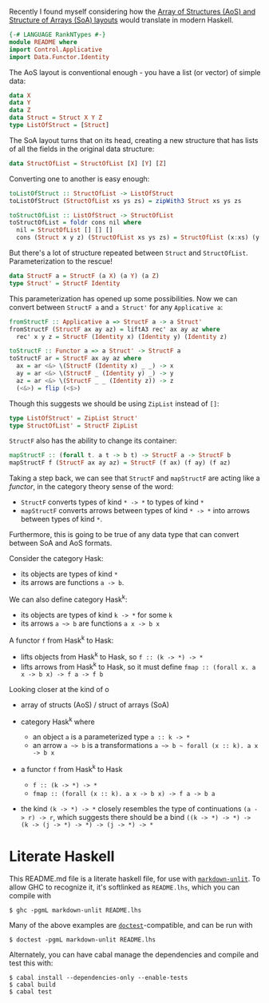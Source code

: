 Recently I found myself considering how the [Array of Structures (AoS) and Structure of Arrays (SoA) layouts](https://en.wikipedia.org/wiki/AOS_and_SOA) would translate in modern Haskell.

```haskell
{-# LANGUAGE RankNTypes #-}
module README where
import Control.Applicative
import Data.Functor.Identity
```

The AoS layout is conventional enough - you have a list (or vector) of simple data:

```haskell
data X
data Y
data Z
data Struct = Struct X Y Z
type ListOfStruct = [Struct]
```

The SoA layout turns that on its head, creating a new structure that has lists
of all the fields in the original data structure:

```haskell
data StructOfList = StructOfList [X] [Y] [Z]
```

Converting one to another is easy enough:

```haskell
toListOfStruct :: StructOfList -> ListOfStruct
toListOfStruct (StructOfList xs ys zs) = zipWith3 Struct xs ys zs

toStructOfList :: ListOfStruct -> StructOfList
toStructOfList = foldr cons nil where
  nil = StructOfList [] [] []
  cons (Struct x y z) (StructOfList xs ys zs) = StructOfList (x:xs) (y:ys) (z:zs)
```

But there's a lot of structure repeated between `Struct` and `StructOfList`.  Parameterization to the rescue!

```haskell
data StructF a = StructF (a X) (a Y) (a Z)
type Struct' = StructF Identity
```

This parameterization has opened up some possibilities. Now we can convert between `StructF a` and `a Struct'` for any `Applicative a`:

```haskell
fromStructF :: Applicative a => StructF a -> a Struct'
fromStructF (StructF ax ay az) = liftA3 rec' ax ay az where
  rec' x y z = StructF (Identity x) (Identity y) (Identity z)

toStructF :: Functor a => a Struct' -> StructF a
toStructF ar = StructF ax ay az where
  ax = ar <&> \(StructF (Identity x) _ _) -> x
  ay = ar <&> \(StructF _ (Identity y) _) -> y
  az = ar <&> \(StructF _ _ (Identity z)) -> z
  (<&>) = flip (<$>)
```

Though this suggests we should be using `ZipList` instead of `[]`:

```haskell
type ListOfStruct' = ZipList Struct'
type StructOfList' = StructF ZipList
```

`StructF` also has the ability to change its container:

```haskell
mapStructF :: (forall t. a t -> b t) -> StructF a -> StructF b
mapStructF f (StructF ax ay az) = StructF (f ax) (f ay) (f az)
```

Taking a step back, we can see that `StructF` and `mapStructF` are acting like a *functor*, in the category theory sense of the word:
- `StructF` converts types of kind `* -> *` to types of kind `*`
- `mapStructF` converts arrows between types of kind `* -> *`
  into arrows between types of kind `*`.

Furthermore, this is going to be true of any data type that can convert between SoA and AoS formats.

Consider the category Hask:
- its objects are types of kind `*`
- its arrows are functions `a -> b`.

We can also define category Hask<sup>k</sup>:
- its objects are types of kind `k -> *` for some `k`
- its arrows `a ~> b` are functions `a x -> b x`

A functor `f` from Hask<sup>k</sup> to Hask:
- lifts objects from Hask<sup>k</sup> to Hask, so `f :: (k -> *) -> *`
- lifts arrows from Hask<sup>k</sup> to Hask, so it must define
  `fmap :: (forall x. a x -> b x) -> f a -> f b`

Looking closer at the kind of o

- array of structs (AoS) / struct of arrays (SoA)

- category Hask<sup>k</sup> where 
  - an object `a` is a parameterized type `a :: k -> *`
  - an arrow `a ~> b` is a transformations `a ~> b ~ forall (x :: k). a x -> b x`

- a functor `f` from Hask<sup>k</sup> to Hask 
  - `f :: (k -> *) -> *`
  - `fmap :: (forall (x :: k). a x -> b x) -> f a -> b a`

- the kind `(k -> *) -> *` closely resembles the type
  of continuations `(a -> r) -> r`, which suggests there
  should be a bind `((k -> *) -> *) -> (k -> (j -> *) -> *) -> (j -> *) -> *`
  
# Literate Haskell

This README.md file is a literate haskell file, for use with [`markdown-unlit`](https://github.com/sol/markdown-unlit#readme).
To allow GHC to recognize it, it's softlinked as `README.lhs`, which you can compile with

    $ ghc -pgmL markdown-unlit README.lhs

Many of the above examples are [`doctest`](https://github.com/sol/doctest#readme)-compatible, and can be run with

    $ doctest -pgmL markdown-unlit README.lhs

Alternately, you can have cabal manage the dependencies and compile and test this with:

    $ cabal install --dependencies-only --enable-tests
    $ cabal build
    $ cabal test
